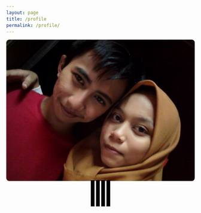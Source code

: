 ```yaml
---
layout: page
title: /profile
permalink: /profile/
---
```


<div>

  <style>
    .fa {
      padding: 5px;
      font-size: 50px;
      width: 10px;
      text-align: center;
      text-decoration: none;
      margin: 5px 2px;
      color: white;
      background: black;
    }
  </style>

  <link rel="stylesheet" href="https://cdnjs.cloudflare.com/ajax/libs/font-awesome/4.7.0/css/font-awesome.min.css">
  <img style="border-radius: 8px;" alt="Aing dan bebeb" src="https://raw.githubusercontent.com/N74NK/N74NK.github.io/master/_images/1585582795-picsay.jpg" />

  <div align="center">
    <a class="fa fa-instagram" href="https://instagram.com/n74nk420"></a>
    <a class="fa fa-facebook" href="https://facebook.com/njnk.xnxx"></a>
    <a class="fa fa-youtube" href="https://youtube.com/NjankSoekamti"></a>
    <a class="fa fa-github" href="https://github.com/N74NK"></a>
  </div>

</div>
